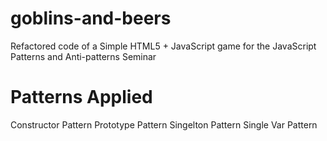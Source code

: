 # goblins-and-beers
Refactored code of a Simple HTML5 + JavaScript game for the JavaScript Patterns and Anti-patterns Seminar

# Patterns Applied
Constructor Pattern
Prototype Pattern
Singelton Pattern
Single Var Pattern

